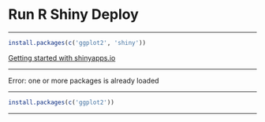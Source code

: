 # Run R Shiny Deploy

____

```r
install.packages(c('ggplot2', 'shiny'))
```

[Getting started with shinyapps.io](https://shiny.posit.co/r/articles/share/shinyapps/?_gl=1*1yfxfd8*_ga*NTg0NjIzNjkwLjE3MTMxODE3ODA.*_ga_HXP006LBGY*MTcxMzE4MTc3OS4xLjEuMTcxMzE4Mjk4OC4wLjAuMA..)

____

Error: one or more packages is already loaded 

____

```r
install.packages(c('ggplot2'))
```

____
